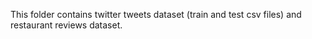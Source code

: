This folder contains twitter tweets dataset (train and test csv files) and restaurant reviews dataset.
